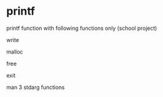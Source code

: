 # printf

printf function with following functions only (school project)

write

malloc

free

exit

man 3 stdarg functions
